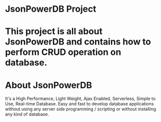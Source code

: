 # JsonPowerDB Project
# This project is all about JsonPowerDB and contains how to perform CRUD operation on database.

# About JsonPowerDB
It's a High Performance, Light Weight, Ajax Enabled, Serverless, Simple to Use, Real-time Database. Easy and fast to develop database applications without using any server side programming / scripting or without installing any kind of database.
